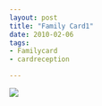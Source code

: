 ```yaml
---
layout: post
title: "Family Card1"
date: 2010-02-06
tags: 
- Familycard
- cardreception

---
```





<div class="polaroidcard">
  <img src="https://mahiwedsaniket.github.io/pictures/1s.png">
</div>
